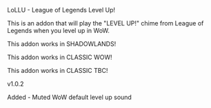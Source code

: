 
LoLLU - League of Legends Level Up!


This is an addon that will play the "LEVEL UP!" chime from League of Legends when you level up in WoW.


This addon works in SHADOWLANDS!

This addon works in CLASSIC WOW!

This addon works in CLASSIC TBC!


v1.0.2

Added - Muted WoW default level up sound
